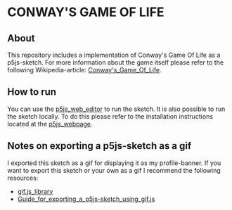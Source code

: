 # CONWAY'S GAME OF LIFE
## About
This repository includes a implementation of Conway's Game Of Life as a p5js-sketch. For more information about the game itself please refer to the following Wikipedia-article: [Conway's_Game_Of_Life](https://en.wikipedia.org/wiki/Conway%27s_Game_of_Life).
## How to run
You can use the [p5js_web_editor](https://editor.p5js.org/) to run the sketch. It is also possible to run the sketch locally. To do this please refer to the installation instructions located at the [p5js_webpage](https://p5js.org/).
## Notes on exporting a p5js-sketch as a gif
I exported this sketch as a gif for displaying it as my profile-banner. If you want to export this sketch or your own as a gif I recommend the following resources:
- [gif.js_library](https://github.com/jnordberg/gif.js)
- [Guide_for_exporting_a_p5js-sketch_using_gif.js](https://vple.me/posts/animated-gifs-from-p5js/)
